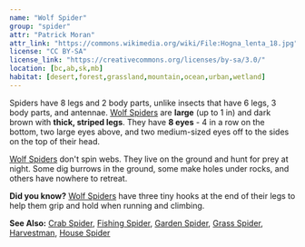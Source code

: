 ```yaml
---
name: "Wolf Spider"
group: "spider"
attr: "Patrick Moran"
attr_link: "https://commons.wikimedia.org/wiki/File:Hogna_lenta_18.jpg"
license: "CC BY-SA"
license_link: "https://creativecommons.org/licenses/by-sa/3.0/"
location: [bc,ab,sk,mb]
habitat: [desert,forest,grassland,mountain,ocean,urban,wetland]
---
```

Spiders have 8 legs and 2 body parts, unlike insects that have 6 legs, 3 body parts, and antennae. [Wolf Spiders](/insects/wolfspid/) are **large** (up to 1 in) and dark brown with **thick, striped legs**. They have **8 eyes** - 4 in a row on the bottom, two large eyes above, and two medium-sized eyes off to the sides on the top of their head.

[Wolf Spiders](/insects/wolfspid/) don't spin webs. They live on the ground and hunt for prey at night. Some dig burrows in the ground, some make holes under rocks, and others have nowhere to retreat.

**Did you know?** [Wolf Spiders](/insects/wolfspid/) have three tiny hooks at the end of their legs to help them grip and hold when running and climbing.

<!-- generated, do not edit -->
**See Also:**
[Crab Spider](/insects/crabspid/),
[Fishing Spider](/insects/fishspid/),
[Garden Spider](/insects/gardspid/),
[Grass Spider](/insects/gras_spid/),
[Harvestman](/insects/harvest/),
[House Spider](/insects/houspid/)
